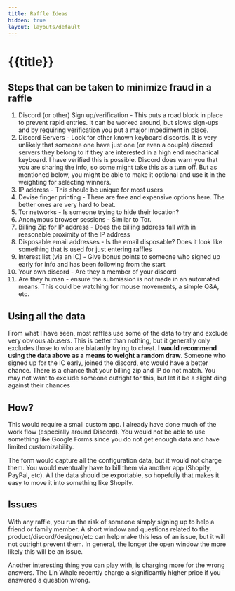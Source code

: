 ```yaml
---
title: Raffle Ideas
hidden: true
layout: layouts/default
---
```


# {{title}}

## Steps that can be taken to minimize fraud in a raffle

1. Discord (or other) Sign up/verification - This puts a road block in place to prevent rapid entries. It can be worked around, but slows sign-ups and by requiring verification you put a major impediment in place.
2. Discord Servers - Look for other known keyboard discords. It is very unlikely that someone one have just one (or even a couple) discord servers they belong to if they are interested in a high end mechanical keyboard. I have verified this is possible. Discord does warn you that you are sharing the info, so some might take this as a turn off. But as mentioned below, you might be able to make it optional and use it in the weighting for selecting winners.
3. IP address - This should be unique for most users
4. Devise finger printing - There are free and expensive options here. The better ones are very hard to beat.
5. Tor networks - Is someone trying to hide their location?
6. Anonymous browser sessions - Similar to Tor.
7. Billing Zip for IP address - Does the billing address fall with in reasonable proximity of the IP address
8. Disposable email addresses - Is the email disposable? Does it look like something that is used for just entering raffles
9. Interest list (via an IC) - Give bonus points to someone who signed up early for info and has been following from the start
10. Your own discord - Are they a member of your discord
11. Are they human - ensure the submission is not made in an automated means. This could be watching for mouse movements, a simple Q&A, etc.

## Using all the data

From what I have seen, most raffles use some of the data to try and exclude very obvious abusers. This is better than nothing, but it generally only excludes those to who are blatantly trying to cheat. **I would recommend using the data above as a means to weight a random draw**. Someone who signed up for the IC early, joined the discord, etc would have a better chance. There is a chance that your billing zip and IP do not match. You may not want to exclude someone outright for this, but let it be a slight ding against their chances

## How?

This would require a small custom app. I already have done much of the work flow (especially around Discord). You would not be able to use something like Google Forms since you do not get enough data and have limited customizability.

The form would capture all the configuration data, but it would not charge them. You would eventually have to bill them via another app (Shopify, PayPal, etc). All the data should be exportable, so hopefully that makes it easy to move it into something like Shopify.

## Issues

With any raffle, you run the risk of someone simply signing up to help a friend or family member. A short window and questions related to the product/discord/designer/etc can help make this less of an issue, but it will not outright prevent them. In general, the longer the open window the more likely this will be an issue.

Another interesting thing you can play with, is charging more for the wrong answers. The Lin Whale recently charge a significantly higher price if you answered a question wrong.
